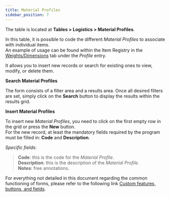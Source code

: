 ```yaml
---
title: Material Profiles 
sidebar_position: 7
---
```


The table is located at **Tables > Logistics > Material Profiles**.  

In this table, it is possible to code the different *Material Profiles* to associate with individual items.  
An example of usage can be found within the Item Registry in the [Weights/Dimensions](/docs/erp-home/registers/items/create-new-items/item-registry/weights-dimensions) tab under the *Profile* entry.  

It allows you to insert new records or search for existing ones to view, modify, or delete them.

**Search Material Profiles**

The form consists of a filter area and a results area. Once all desired filters are set, simply click on the **Search** button to display the results within the results grid.

**Insert Material Profiles**

To insert new *Material Profiles*, you need to click on the first empty row in the grid or press the **New** button.   
For the new record, at least the mandatory fields required by the program must be filled in: **Code** and **Description**.

*Specific fields*: 

> **Code**: this is the code for the *Material Profile*.   
> **Description**: this is the description of the *Material Profile*.     
> **Notes**: free annotations.  

For everything not detailed in this document regarding the common functioning of forms, please refer to the following link [Custom features, buttons, and fields](/docs/guide/common).